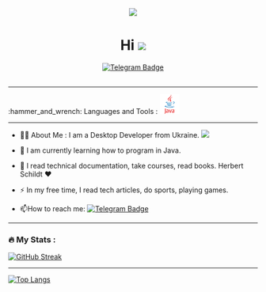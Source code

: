 <div id="header" align="center">
  <img src="https://media.giphy.com/media/pFwRzOLfuGHok/giphy.gif" width="300"/>
  <h1>
  Hi
  <img src="https://media.giphy.com/media/hvRJCLFzcasrR4ia7z/giphy.gif" width="30px"/>
</h1>
</div>
<div id="badges" align="center">
  <a href="https://t.me/eee_boiii">
    <img src="https://img.shields.io/badge/Telegram-blue?logo=Telegram&logoColor=white&" alt="Telegram Badge"/>
  </a>
</div>
<div id ="views" align="center">
    <img src="https://komarev.com/ghpvc/?username=IhorPozniak101&style=flat-square&color=blue" alt=""/>
</div>

---

<div>
  :hammer_and_wrench: Languages and Tools : <img src="https://github.com/devicons/devicon/blob/master/icons/java/java-original-wordmark.svg" title="Java" alt="Java" width="40" height="40"/>&nbsp;
</div>

---

<div>
  
- :man_technologist: About Me : I am a Desktop Developer from Ukraine. <img src="https://media.giphy.com/media/WUlplcMpOCEmTGBtBW/giphy.gif" width="30">

- :telescope: I am currently learning how to program in Java. 

- :seedling: I read technical documentation, take courses, read books. Herbert Schildt ❤

- :zap: In my free time, I read tech articles, do sports, playing games.

- :mailbox:How to reach me: [![Telegram Badge](https://img.shields.io/badge/Telegram-blue?logo=Telegram&logoColor=white&)](https://t.me/eee_boiii)
</div>

---

### :fire: My Stats :

[![GitHub Streak](http://github-readme-streak-stats.herokuapp.com?user=IhorPozniak&theme=dark)](https://git.io/streak-stats)

---

[![Top Langs](https://github-readme-stats.vercel.app/api/top-langs/?username=IhorPozniak101&layout=compact&theme=vision-friendly-dark)](https://github.com/anuraghazra/github-readme-stats)
